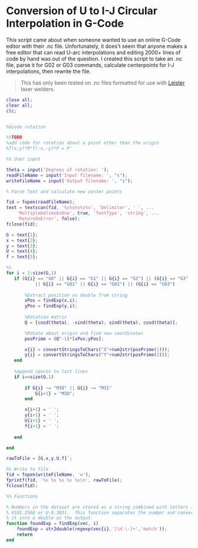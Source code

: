 # Conversion of U to I-J Circular Interpolation in G-Code

This script came about when someone wanted to use an online G-Code editor with their .nc file.  Unfortunately, it does't seem that anyone makes a free editor that can read U-arc interpolations and editing 2000+ lines of code by hand was out of the question.  I created this script to take an .nc file, parse it for G02 or G03 commands, calculate centerpoints for I-J interpolations, then rewrite the file.

> This has only been tested on .nc files formatted for use with [Leister](https://www.leister.com/en/Laser-Systems) laser welders.

```Matlab
close all;
clear all;
clc;


%Gcode rotation

%%TODO
%add code for rotation about a point other than the origin
%T(x,y)*R*T(-x,-y)*P = P'

%% User input

theta = input('Degrees of rotation: ');
readFileName = input('Input filename: ', "s");
writeFileName = input('Output filename: ', "s");

% Parse Text and calculate new center points

fid = fopen(readFileName);
text = textscan(fid, '%s%s%s%s%s', 'Delimiter', ' ', ...
    'MultipleDelimsAsOne', true, 'TextType', 'string', ...
    'ReturnOnError', false);
fclose(fid);

G = text{1};
x = text{2};
y = text{3};
U = text{4};
f = text{5};

%%
for i = 1:size(G,1)
   if (G{i} == "G0" || G{i} == "G1" || G{i} == "G2") || (G{i} == "G3" ...
           || G{i} == "G01" || G{i} == "G02") || (G{i} == "G03")
       
       %Extract position as double from string
       xPos = findExp(x,i);
       yPos = findExp(y,i);
       
       %Rotation matrix
       Q = [cosd(theta), -sind(theta); sind(theta), cosd(theta)];

       %Rotate about origin and find new coordinates
       posPrime = (Q^-1)*[xPos;yPos];

       x{i} = convertStringsToChars("X"+num2str(posPrime(1)));
       y{i} = convertStringsToChars("Y"+num2str(posPrime(2)));
   end
   
   %append spaces to last lines
   if i==size(G,1)
       
       if G{i} ~= "M30" || G{i} ~= "M31"
           G{i+1} = "M30";
       end

       x{i+1} = ' ';
       y{i+1} = ' ';
       U{i+1} = ' ';
       f{i+1} = ' ';
       
   end

end

rawToFile = [G,x,y,U,f]';

%% Write to file
fid = fopen(writeFileName, 'w');
fprintf(fid, '%s %s %s %s %s\n', rawToFile);
fclose(fid);

%% Functions

% Numbers in the dataset are stored as a string combined with letters (ex.
% X101.2568 or U-0.303).  This function separates the number and converts 
% it into a double as the output.
function foundExp = findExp(vec, i)
    foundExp = str2double(regexp(vec{i},'[\d.\-]+','match'));
    return
end
```
